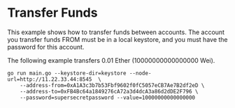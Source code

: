 # Transfer Funds

This example shows how to transfer funds between accounts.
The account you transfer funds FROM must be in a local keystore,
and you must have the password for this account.


The following example transfers 0.01 Ether (10000000000000000 Wei).

```
go run main.go --keystore-dir=keystore --node-url=http://11.22.33.44:8545  \
    --address-from=0xA1A3c3b7b53Fbf9602f0fC5057eCB7Ae7B2df2eD \
    --address-to=0xFB4Bc64a1849276cA72a3d4dcA3a86d2dDE2F796 \
    --password=supersecretpassword --value=10000000000000000
```